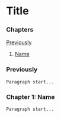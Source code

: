 # Title

### Chapters

[Previously](#Previously)  
1. [Name](#Name)

### Previously

    Paragraph start...

### Chapter 1: Name

    Paragraph start...

